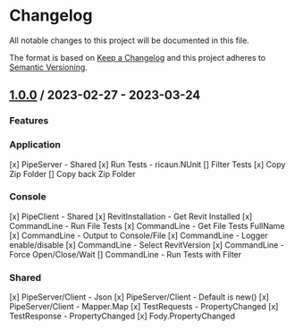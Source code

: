 # Changelog
All notable changes to this project will be documented in this file.

The format is based on [Keep a Changelog](http://keepachangelog.com/en/1.0.0/)
and this project adheres to [Semantic Versioning](http://semver.org/spec/v2.0.0.html).

## [1.0.0] / 2023-02-27 - 2023-03-24
### Features
### Application
[x] PipeServer - Shared
[x] Run Tests - ricaun.NUnit
[] Filter Tests
[x] Copy Zip Folder
[] Copy back Zip Folder
### Console
[x] PipeClient - Shared
[x] RevitInstallation - Get Revit Installed
[x] CommandLine - Run File Tests
[x] CommandLine - Get File Tests FullName
[x] CommandLine - Output to Console/File
[x] CommandLine - Logger enable/disable
[x] CommandLine - Select RevitVersion
[x] CommandLine - Force Open/Close/Wait
[] CommandLine - Run Tests with Filter
### Shared
[x] PipeServer/Client - Json
[x] PipeServer/Client - Default is new()
[x] PipeServer/Client - Mapper.Map
[x] TestRequests - PropertyChanged
[x] TestResponse - PropertyChanged
[x] Fody.PropertyChanged

[vNext]: ../../compare/1.0.0...HEAD
[1.0.0]: ../../compare/1.0.0